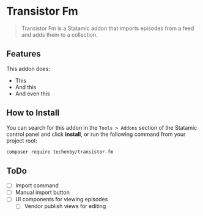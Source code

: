 # Transistor Fm

> Transistor Fm is a Statamic addon that imports episodes from a feed and adds them to a collection.

## Features

This addon does:

- This
- And this
- And even this

## How to Install

You can search for this addon in the `Tools > Addons` section of the Statamic control panel and click **install**, or run the following command from your project root:

``` bash
composer require techenby/transistor-fm
```

## ToDo

- [ ] Import command
- [ ] Manual import button
- [ ] UI components for viewing episodes
  - [ ] Vendor publish views for editing
